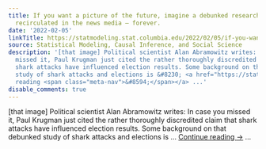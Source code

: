 ```yaml
---
title: If you want a picture of the future, imagine a debunked research claim being
  recirculated in the news media — forever.
date: '2022-02-05'
linkTitle: https://statmodeling.stat.columbia.edu/2022/02/05/if-you-want-a-picture-of-the-future-imagine-a-debunked-research-claim-being-recirculated-in-the-news-media-forever/
source: Statistical Modeling, Causal Inference, and Social Science
description: '[that image] Political scientist Alan Abramowitz writes: In case you
  missed it, Paul Krugman just cited the rather thoroughly discredited claim that
  shark attacks have influenced election results. Some background on that debunked
  study of shark attacks and elections is &#8230; <a href="https://statmodeling.stat.columbia.edu/2022/02/05/if-you-want-a-picture-of-the-future-imagine-a-debunked-research-claim-being-recirculated-in-the-news-media-forever/">Continue
  reading <span class="meta-nav">&#8594;</span></a> ...'
disable_comments: true
---
```

[that image] Political scientist Alan Abramowitz writes: In case you missed it, Paul Krugman just cited the rather thoroughly discredited claim that shark attacks have influenced election results. Some background on that debunked study of shark attacks and elections is &#8230; <a href="https://statmodeling.stat.columbia.edu/2022/02/05/if-you-want-a-picture-of-the-future-imagine-a-debunked-research-claim-being-recirculated-in-the-news-media-forever/">Continue reading <span class="meta-nav">&#8594;</span></a> ...